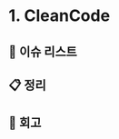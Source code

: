 # 1. CleanCode

## :pushpin: 이슈 리스트

<!-- 관련 이슈 리스트 링크 -->

## :clipboard: 정리

<!-- 주요 내용이나 파트 별 정리 -->

## :pray: 회고

<!-- 각자 이름으로 링크 걸기 -->
